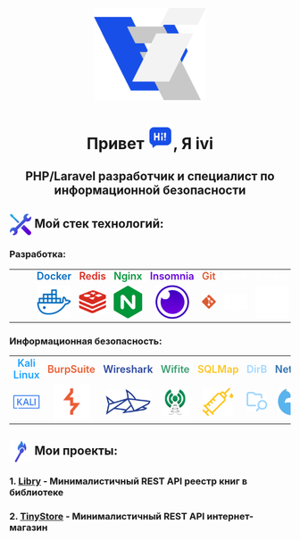 <p align="center"><img src="icons/avatar.png" width="200" alt="Logo"></p><a id='links'></a>
<h1 align="center">Привет <img src="icons/text.png" width="45">, Я ivi</h1>
<h2 align="center">PHP/Laravel разработчик и специалист по информационной безопасности</h2>

<p align="center">
</p>

## <img src="icons/tools.png" width="40" align="absmiddle"> Мой стек технологий:

### **Разработка:**
<div>
  <table>
    <tr>
      <td align="center"><svg xmlns="http://www.w3.org/2000/svg" width="40px" viewBox="0 20.399999618530273 92.3499984741211 31.649999618530273" data-asc="1.05" width="92.3499984741211" height="31.649999618530273"><defs/><g fill="#174fe8"><g transform="translate(0, 0)"><path d="M8 52.05L0 52.05L0 20.40L14.10 20.40Q18.85 20.40 21.70 21.55Q24.55 22.70 25.80 25.30Q27.05 27.90 27.05 32.35Q27.05 36.55 25.80 39.17Q24.55 41.80 21.70 43.05Q18.85 44.30 14.10 44.30L8 44.30L8 52.05M12.80 26.95L8 26.95L8 37.75L12.80 37.75Q16.35 37.75 17.55 36.55Q18.75 35.35 18.75 32.35Q18.75 29.50 17.55 28.22Q16.35 26.95 12.80 26.95ZM39.30 52.05L31.30 52.05L31.30 20.40L39.30 20.40L39.30 32.50L51.30 32.50L51.30 20.40L59.30 20.40L59.30 52.05L51.30 52.05L51.30 39L39.30 39L39.30 52.05ZM73.30 52.05L65.30 52.05L65.30 20.40L79.40 20.40Q84.15 20.40 87 21.55Q89.85 22.70 91.10 25.30Q92.35 27.90 92.35 32.35Q92.35 36.55 91.10 39.17Q89.85 41.80 87 43.05Q84.15 44.30 79.40 44.30L73.30 44.30L73.30 52.05M78.10 26.95L73.30 26.95L73.30 37.75L78.10 37.75Q81.65 37.75 82.85 36.55Q84.05 35.35 84.05 32.35Q84.05 29.50 82.85 28.22Q81.65 26.95 78.10 26.95Z"/></g></g></svg></td>
      <td align="center"><svg xmlns="http://www.w3.org/2000/svg" width="70px" viewBox="0 18.399999618530273 166.10000610351562 34.099998474121094" data-asc="1.05" width="166.10000610351562" height="34.099998474121094"><defs/><g fill="#ff0000"><g transform="translate(0, 0)"><path d="M23 45.25L23 52.05L0 52.05L0 20.40L8 20.40L8 45.25L23 45.25ZM35.75 27.45Q40.55 27.45 43.50 28.45Q46.45 29.45 47.83 32.13Q49.20 34.80 49.20 39.85L49.20 52.05L41.95 52.05L41.70 49.75L41.55 49.75Q40.60 51 38.60 51.75Q36.60 52.50 33.40 52.50Q24.75 52.50 24.75 44.40Q24.75 40.95 27.02 38.98Q29.30 37 34.20 37L41.60 37Q41.25 34.90 39.80 34.17Q38.35 33.45 34.85 33.45Q32.65 33.45 30.52 33.77Q28.40 34.10 26.80 34.50L26.65 34.40L26.70 28.60Q27.70 28.30 29.25 28.02Q30.80 27.75 32.52 27.60Q34.25 27.45 35.75 27.45M35.45 46.60Q38.55 46.60 40.10 45.83Q41.65 45.05 41.70 43.35L41.70 42.10L36.05 42.10Q33.85 42.10 32.98 42.73Q32.10 43.35 32.10 44.40Q32.10 45.65 33 46.13Q33.90 46.60 35.45 46.60ZM62.45 52.05L54.45 52.05L54.45 27.70L60.95 27.70L61.60 32.70L61.75 32.70Q62.20 29.90 63.90 28.67Q65.60 27.45 68.95 27.45Q70.30 27.45 71.40 27.57Q72.50 27.70 73.25 27.80L73.25 35.60L73.15 35.70Q72.35 35.50 71.33 35.35Q70.30 35.20 69 35.20Q67.15 35.20 65.68 35.80Q64.20 36.40 63.38 38.13Q62.55 39.85 62.55 43.25L62.55 43.25L62.45 52.05ZM86 27.45Q90.80 27.45 93.75 28.45Q96.70 29.45 98.08 32.13Q99.45 34.80 99.45 39.85L99.45 52.05L92.20 52.05L91.95 49.75L91.80 49.75Q90.85 51 88.85 51.75Q86.85 52.50 83.65 52.50Q75 52.50 75 44.40Q75 40.95 77.28 38.98Q79.55 37 84.45 37L91.85 37Q91.50 34.90 90.05 34.17Q88.60 33.45 85.10 33.45Q82.90 33.45 80.78 33.77Q78.65 34.10 77.05 34.50L76.90 34.40L76.95 28.60Q77.95 28.30 79.50 28.02Q81.05 27.75 82.78 27.60Q84.50 27.45 86 27.45M85.70 46.60Q88.80 46.60 90.35 45.83Q91.90 45.05 91.95 43.35L91.95 42.10L86.30 42.10Q84.10 42.10 83.22 42.73Q82.35 43.35 82.35 44.40Q82.35 45.65 83.25 46.13Q84.15 46.60 85.70 46.60ZM127.65 27.85L119.70 52.05L109.70 52.05L102.20 27.80L102.20 27.70L111.20 27.70Q112.25 31.60 113.18 36.15Q114.10 40.70 114.85 44.90L115.05 44.90Q115.80 40.70 116.73 36.15Q117.65 31.60 118.70 27.70L127.65 27.70L127.65 27.85ZM152.60 51.25Q151.20 51.75 148.73 52.13Q146.25 52.50 142.85 52.50Q138.55 52.50 135.53 51.38Q132.50 50.25 130.95 47.52Q129.40 44.80 129.40 39.95Q129.40 33.35 132.43 30.40Q135.45 27.45 141.80 27.45Q146.35 27.45 148.98 28.75Q151.60 30.05 152.73 32.42Q153.85 34.80 153.85 38.05Q153.85 39 153.78 40.10Q153.70 41.20 153.50 42.25L153.30 42.45L136.85 42.45Q137.20 44.65 138.93 45.35Q140.65 46.05 144.55 46.05Q147.15 46.05 148.88 45.92Q150.60 45.80 152.40 45.55L152.60 45.70L152.60 51.25M146.90 37.20Q146.90 36 146.53 35.13Q146.15 34.25 145.05 33.77Q143.95 33.30 141.80 33.30Q138.65 33.30 137.68 34.38Q136.70 35.45 136.70 37.20L146.90 37.20ZM166.10 52.05L158.10 52.05L158.10 18.40L166.10 18.40L166.10 52.05Z"/></g></g></svg></td>
      <td align="center"><svg xmlns="http://www.w3.org/2000/svg" width="60px" viewBox="0 19.950000762939453 158.5 41.39999771118164" data-asc="1.05" width="158.5" height="41.39999771118164"><defs/><g fill="#589fd5"><g transform="translate(0, 0)"><path d="M14.30 50.45Q13.45 47.75 12.58 44.70Q11.70 41.65 10.85 38.65Q10 35.65 9.30 33.05Q8.60 30.45 8.10 28.55Q7.60 26.65 7.40 25.85L7.20 25.90Q7.35 26.80 7.45 28.27Q7.55 29.75 7.60 31.38Q7.65 33 7.65 34.35L7.65 52.05L0 52.05L0 20.40L13.40 20.40Q14.10 23.05 14.88 25.97Q15.65 28.90 16.43 31.77Q17.20 34.65 17.80 37.23Q18.40 39.80 18.65 41.70L18.75 41.70Q19 39.80 19.58 37.25Q20.15 34.70 20.90 31.80Q21.65 28.90 22.45 25.97Q23.25 23.05 23.90 20.40L37.10 20.40L37.10 52.05L29.55 52.05L29.55 34.35Q29.55 33 29.60 31.38Q29.65 29.75 29.78 28.27Q29.90 26.80 30 25.90L29.80 25.85Q29.60 26.65 29.10 28.55Q28.60 30.45 27.88 33.08Q27.15 35.70 26.30 38.70Q25.45 41.70 24.58 44.73Q23.70 47.75 22.90 50.45L14.30 50.45ZM46.05 61.25L49.90 52.10L40.25 27.80L40.25 27.70L49.20 27.70Q50.60 31.65 51.83 35.65Q53.05 39.65 53.80 43.85L53.90 43.85Q54.65 39.70 55.83 35.70Q57.00 31.70 58.50 27.70L67.10 27.70L67.10 27.85L54.25 61.35L46.05 61.35L46.05 61.25ZM69.30 43.90Q71.50 44.65 74.13 45.08Q76.75 45.50 79.35 45.50Q82.90 45.50 84.63 45.17Q86.35 44.85 86.90 44.15Q87.45 43.45 87.45 42.35Q87.45 41.40 87.05 40.85Q86.65 40.30 85.50 39.98Q84.35 39.65 82.10 39.45L78.80 39.15Q75.10 38.80 72.98 37.60Q70.85 36.40 69.98 34.38Q69.10 32.35 69.10 29.50Q69.10 26.10 70.48 24Q71.85 21.90 74.95 20.92Q78.05 19.95 83.20 19.95Q89.90 19.95 94.25 21.70L94.10 28.50L93.95 28.70Q89.00 26.95 83.60 26.95Q81.00 26.95 79.60 27.22Q78.20 27.50 77.65 28.10Q77.10 28.70 77.10 29.80Q77.10 30.90 77.48 31.45Q77.85 32 79.00 32.27Q80.15 32.55 82.35 32.80L85.50 33.15Q89.50 33.60 91.65 34.75Q93.80 35.90 94.63 37.83Q95.45 39.75 95.45 42.50Q95.45 45.85 94.03 48.08Q92.60 50.30 89.40 51.40Q86.20 52.50 80.85 52.50Q77.35 52.50 74.55 52.13Q71.75 51.75 69.10 51.10L69.10 44.05L69.30 43.90ZM99.45 36.20Q99.45 30.15 100.83 26.60Q102.20 23.05 105.58 21.50Q108.95 19.95 115.00 19.95Q119.55 19.95 122.55 20.80Q125.55 21.65 127.30 23.55Q129.05 25.45 129.78 28.57Q130.50 31.70 130.50 36.20Q130.50 40.80 129.75 43.92Q129.00 47.05 127.25 48.95Q125.50 50.85 122.40 51.70L122.40 51.95Q123.90 53.60 125.13 55.35Q126.35 57.10 127.25 58.70L127.25 58.85L118.15 58.85L114.60 52.50Q108.70 52.45 105.40 50.88Q102.10 49.30 100.78 45.75Q99.45 42.20 99.45 36.20M115.00 45.50Q118.20 45.50 119.80 44.70Q121.40 43.90 121.95 41.88Q122.50 39.85 122.50 36.20Q122.50 32.60 121.95 30.60Q121.40 28.60 119.80 27.77Q118.20 26.95 115.00 26.95Q111.85 26.95 110.23 27.77Q108.60 28.60 108.03 30.60Q107.45 32.60 107.45 36.20Q107.45 39.85 108.03 41.88Q108.60 43.90 110.23 44.70Q111.85 45.50 115.00 45.50ZM158.50 45.25L158.50 52.05L135.50 52.05L135.50 20.40L143.50 20.40L143.50 45.25L158.50 45.25Z"/></g></g></svg></td>
      <td align="center"><span style="color: #006bc0; font-size: large; font-weight: 600;">Docker</span></td>
      <td align="center"><span style="color: #d82c20; font-size: large; font-weight: 600;">Redis</span></td>
      <td align="center"><span style="color: #009639; font-size: large; font-weight: 600;">Nginx</span></td>
      <td align="center"><span style="color: #6400d7; font-size: large; font-weight: 600;">Insomnia</span></td>
      <td align="center"><span style="color: #dc5b33; font-size: large; font-weight: 600;">Git</span></td>
      <td align="center"><span style="color: #fff; font-size: large; font-weight: 600;">Bash</span></td>
      <td align="center"><span style="color: #fff; font-size: large; font-weight: 600;">GitHub</span></td>
    </tr>
    <tr>
      <td align="center"><img src="icons/php.png" width="60"></td>
      <td align="center"><img src="icons/Laravel.png" width="60"></td>
      <td align="center"><img src="icons/mysql.png" width="60"></td>
      <td align="center"><img src="icons/docker.png" width="60"></td>
      <td align="center"><img src="icons/redis.png" width="60"></td>
      <td align="center"><img src="icons/nginx.png" width="60"></td>
      <td align="center"><img src="icons/insomnia.png" width="60"></td>
      <td align="center"><img src="icons/git.png" width="60"></td>
      <td align="center"><img src="icons/bash.png" width="60"></td>
      <td align="center"><img src="icons/github.png" width="60"></td>
    </tr>
  </table>
</div>

### **Информационная безопасность:**
<div>
  <table>
    <tr>
      <td align="center"><span style="color: #19a0ff; font-size: large; font-weight: 600;">Kali Linux</span></td>
      <td align="center"><span style="color: #eb5e32; font-size: large; font-weight: 600;">BurpSuite</span></td>
      <td align="center"><span style="color: #2a469f; font-size: large; font-weight: 600;">Wireshark</span></td>
      <td align="center"><span style="color: #3a9e70; font-size: large; font-weight: 600;">Wifite</span></td>
      <td align="center"><span style="color: #fcc624; font-size: large; font-weight: 600;">SQLMap</span></td>
      <td align="center"><span style="color: #a2d7ff; font-size: large; font-weight: 600;">DirB</span></td>
      <td align="center"><span style="color: #2f70b0; font-size: large; font-weight: 600;">NetCat</span></td>
      <td align="center"><span style="color: #005eb0; font-size: large; font-weight: 600;">Nmap</span></td>
    </tr>
    <tr>
      <td align="center"><img src="icons/kali.png" width="70"></td>
      <td align="center"><img src="icons/burp.png" width="65"></td>
      <td align="center"><img src="icons/shark.png" width="80"></td>
      <td align="center"><img src="icons/wifite.png" width="55"></td>
      <td align="center"><img src="icons/injection.png" width="55"></td>
      <td align="center"><img src="icons/folder.png" width="55"></td>
      <td align="center"><img src="icons/nc.png" width="50"></td>
      <td align="center"><img src="icons/eye.png" width="60"></td>
    </tr>
  </table>
</div>

## <img src="icons/match.png" width="40" align="absmiddle"> Мои проекты:

### 1. **[Libry](ссылка)** - Минималистичный REST API реестр книг в библиотеке
### 2. **[TinyStore](ссылка)** - Минималистичный REST API интернет-магазин


